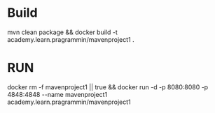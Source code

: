 # Build
mvn clean package && docker build -t academy.learn.pragrammin/mavenproject1 .

# RUN

docker rm -f mavenproject1 || true && docker run -d -p 8080:8080 -p 4848:4848 --name mavenproject1 academy.learn.pragrammin/mavenproject1 